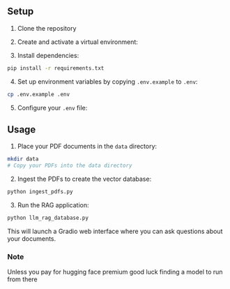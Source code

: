 
## Setup

1. Clone the repository

2. Create and activate a virtual environment:

3. Install dependencies:
```bash
pip install -r requirements.txt
```

4. Set up environment variables by copying `.env.example` to `.env`:
```bash
cp .env.example .env
```

5. Configure your `.env` file:

## Usage

1. Place your PDF documents in the `data` directory:
```bash
mkdir data
# Copy your PDFs into the data directory
```

2. Ingest the PDFs to create the vector database:
```bash
python ingest_pdfs.py
```

3. Run the RAG application:
```bash
python llm_rag_database.py
```

This will launch a Gradio web interface where you can ask questions about your documents.

### Note
Unless you pay for hugging face premium good luck finding a model to run from there

